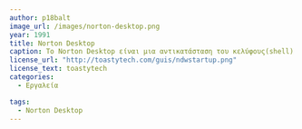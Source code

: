 ```yaml
---
author: p18balt
image_url: /images/norton-desktop.png
year: 1991
title: Norton Desktop
caption: Το Norton Desktop είναι μια αντικατάσταση του κελύφους(shell) της επιφάνειας εργασίας για τα Microsoft Windows 3.x που είναι σε μεγάλο βαθμό ενσωματωμένη με μια σειρά από βοηθητικά προγράμματα δίσκου από τη Symantec.
license_url: "http://toastytech.com/guis/ndwstartup.png" 
license_text: toastytech
categories:
  - Εργαλεία

tags: 
  - Norton Desktop
---
```

